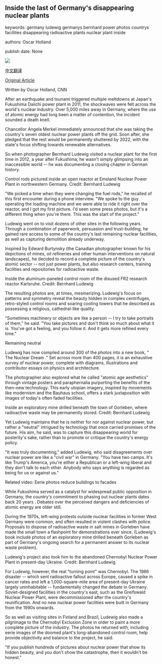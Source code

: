 ## Inside the last of Germany's disappearing nuclear plants

keywords: germany ludewig germanys bernhard power photos countrys facilities disappearing radioactive plants nuclear plant inside

authors: Oscar Holland

publish date: None

![](https://cdn.cnn.com/cnnnext/dam/assets/200318152302-bernhard-ludewig-nuclear-dream-11-copy-super-tease.jpg)

[中文翻译](Inside%20the%20last%20of%20Germany%27s%20disappearing%20nuclear%20plants_zh.md)

[Original Article](https://edition.cnn.com/style/article/german-nuclear-dream/index.html)

Written by Oscar Holland, CNN

After an earthquake and tsunami triggered multiple meltdowns at Japan's Fukushima Daiichi power plant in 2011, the shockwaves were felt across the world's nuclear industry. Over 5,000 miles away in Germany, where the use of atomic energy had long been a matter of contention, the incident sounded a death knell.

Chancellor Angela Merkel immediately announced that she was taking the country's seven oldest nuclear power plants off the grid. Soon after, she pledged that the rest would be permanently shuttered by 2022, with the state's focus shifting towards renewable alternatives.

So when photographer Bernhard Ludewig visited a nuclear plant for the first time in 2012, a year after Fukushima, he wasn't simply glimpsing into an inaccessible world -- he was documenting a closing chapter in German history.

Control rods pictured inside an open reactor at Emsland Nuclear Power Plant in northwestern Germany. Credit: Bernhard Ludewig

"We picked a time when they were changing the fuel rods," he recalled of this first encounter during a phone interview. "We spoke to the guy operating the loading machine and we were able to ride it right over the reactor, and I got my first picture. I'd seen some press photos, but it's a different thing when you're there. This was the start of the project."

Ludewig went on to visit dozens of other sites in the following years. Through a combination of paperwork, persuasion and trust-building, he gained rare access to some of the country's last remaining nuclear facilities, as well as capturing demolition already underway.

Inspired by Edward Burtynsky (the Canadian photographer known for his depictions of mines, oil refineries and other human interventions on natural landscapes), he decided to record a complete picture of the country's atomic sector -- not just power plants, but also research centers, training facilities and repositories for radioactive waste.

Inside the aluminum-paneled control room of the disused FR2 research reactor Karlsruhe. Credit: Bernhard Ludewig

The resulting photos are, at times, mesmerizing. Ludewig's focus on patterns and symmetry reveal the beauty hidden in complex centrifuges, retro-styled control rooms and soaring cooling towers that he described as possessing a religious, cathedral-like quality.

"Sometimes machinery or objects are like a person -- I try to take portraits of them," he said. "You take pictures and don't think so much about what it is. You've got a feeling, and you follow it. And it gets more refined every time."

Remaining neutral

Ludewig has now compiled around 300 of the photos into a new book, " The Nuclear Dream ." Set across more than 400 pages, it is an exhaustive survey of nuclear power, complete with diagrams, illustrations and contributor essays on physics and architecture.

The photographer also explored what he called "atomic age aesthetics" through vintage posters and paraphernalia purporting the benefits of the then-new technology. This early utopian imagery, inspired by movements like modernism and the Bauhaus school, offers a stark juxtaposition with images of today's often faded facilities.

Inside an exploratory mine drilled beneath the town of Gorleben, where radioactive waste may be permanently stored. Credit: Bernhard Ludewig

Yet Ludewig maintains that he is neither for nor against nuclear power, but rather a "neutral" intrigued by technology that once carried promises of the future. His aim, he said, was to capture this disappearing world for posterity's sake, rather than to promote or critique the country's energy policy.

"It was truly documenting," added Ludewig, who said disagreements over nuclear power are like a "civil war" in Germany. "You have two camps. It's like Trump's America, you're either a Republican or a left-wing liberal and they don't talk to each other. Anybody who says anything is regarded as being for us or against us."

Related video: Eerie photos reduce buildings to facades

While Fukushima served as a catalyst for widespread public opposition in Germany, the country's commitment to phasing out nuclear plants dates back 20 years . Debates over the perceived dangers and deficiencies of atomic energy are older still.

During the 1970s, left-wing protests outside nuclear facilities in former West Germany were common, and often resulted in violent clashes with police. Proposals to dispose of radioactive waste in salt mines in Gorleben have made the small town a flashpoint for demonstrations ever since. (Ludewig's book include photos of an exploratory mine drilled beneath Gorleben as part of Germany's ongoing search for a permanent answer to its nuclear waste problem).

Ludewig's project also took him to the abandoned Chernobyl Nuclear Power Plant in present-day Ukraine. Credit: Bernhard Ludewig

For Ludewig, however, the real "turning point" was Chernobyl. The 1986 disaster -- which sent radioactive fallout across Europe, caused a spike in cancer rates and left a 1,000-square-mile area of present-day Ukraine largely uninhabitable -- fundamentally changed the debate in Germany. Soviet-designed facilities in the country's east, such as the Greifswald Nuclear Power Plant, were decommissioned after the country's reunification. And no new nuclear power facilities were built in Germany from the 1990s onwards.

So as well as visiting sites in Finland and Brazil, Ludewig also made a pilgrimage to the Chernobyl Exclusion Zone in order to paint a more complete picture of the industry. The photos he returned with, including eerie images of the doomed plant's long-abandoned control room, help provide objectivity and balance to the project, he said.

"If you publish hundreds of pictures about nuclear power that show its hidden beauty, and you don't show the catastrophe, then it wouldn't be honest."